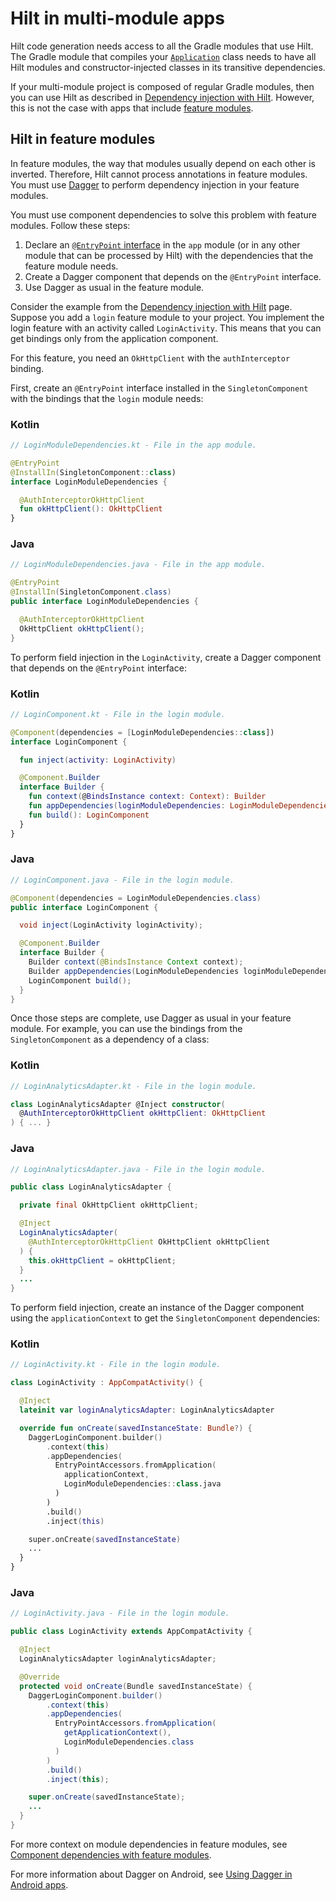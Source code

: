 # Hilt in multi-module apps

Hilt code generation needs access to all the Gradle modules that use Hilt. The Gradle module that compiles your [`Application`](https://developer.android.com/reference/android/app/Application) class needs to have all Hilt modules and constructor-injected classes in its transitive dependencies.

If your multi-module project is composed of regular Gradle modules, then you can use Hilt as described in [Dependency injection with Hilt](https://developer.android.com/training/dependency-injection/hilt-android). However, this is not the case with apps that include [feature modules](https://developer.android.com/guide/app-bundle/dynamic-delivery#customize_delivery).

Hilt in feature modules
-----------------------

In feature modules, the way that modules usually depend on each other is inverted. Therefore, Hilt cannot process annotations in feature modules. You must use [Dagger](https://developer.android.com/training/dependency-injection/dagger-basics) to perform dependency injection in your feature modules.

You must use component dependencies to solve this problem with feature modules. Follow these steps:

1.  Declare an [`@EntryPoint` interface](https://developer.android.com/training/dependency-injection/hilt-android#not-supported) in the `app` module (or in any other module that can be processed by Hilt) with the dependencies that the feature module needs.
2.  Create a Dagger component that depends on the `@EntryPoint` interface.
3.  Use Dagger as usual in the feature module.

Consider the example from the [Dependency injection with Hilt](https://developer.android.com/training/dependency-injection/hilt-android) page. Suppose you add a `login` feature module to your project. You implement the login feature with an activity called `LoginActivity`. This means that you can get bindings only from the application component.

For this feature, you need an `OkHttpClient` with the `authInterceptor` binding.

First, create an `@EntryPoint` interface installed in the `SingletonComponent` with the bindings that the `login` module needs:

### Kotlin

```kotlin
// LoginModuleDependencies.kt - File in the app module.

@EntryPoint
@InstallIn(SingletonComponent::class)
interface LoginModuleDependencies {

  @AuthInterceptorOkHttpClient
  fun okHttpClient(): OkHttpClient
}
```

### Java

```java
// LoginModuleDependencies.java - File in the app module.

@EntryPoint
@InstallIn(SingletonComponent.class)
public interface LoginModuleDependencies {

  @AuthInterceptorOkHttpClient
  OkHttpClient okHttpClient();
}
```

To perform field injection in the `LoginActivity`, create a Dagger component that depends on the `@EntryPoint` interface:

### Kotlin

```kotlin
// LoginComponent.kt - File in the login module.

@Component(dependencies = [LoginModuleDependencies::class])
interface LoginComponent {

  fun inject(activity: LoginActivity)

  @Component.Builder
  interface Builder {
    fun context(@BindsInstance context: Context): Builder
    fun appDependencies(loginModuleDependencies: LoginModuleDependencies): Builder
    fun build(): LoginComponent
  }
}
```

### Java

```java
// LoginComponent.java - File in the login module.

@Component(dependencies = LoginModuleDependencies.class)
public interface LoginComponent {

  void inject(LoginActivity loginActivity);

  @Component.Builder
  interface Builder {
    Builder context(@BindsInstance Context context);
    Builder appDependencies(LoginModuleDependencies loginModuleDependencies);
    LoginComponent build();
  }
}
```

Once those steps are complete, use Dagger as usual in your feature module. For example, you can use the bindings from the `SingletonComponent` as a dependency of a class:

### Kotlin

```kotlin
// LoginAnalyticsAdapter.kt - File in the login module.

class LoginAnalyticsAdapter @Inject constructor(
  @AuthInterceptorOkHttpClient okHttpClient: OkHttpClient
) { ... }
```

### Java

```java
// LoginAnalyticsAdapter.java - File in the login module.

public class LoginAnalyticsAdapter {

  private final OkHttpClient okHttpClient;

  @Inject
  LoginAnalyticsAdapter(
    @AuthInterceptorOkHttpClient OkHttpClient okHttpClient
  ) {
    this.okHttpClient = okHttpClient;
  }
  ...
}
```

To perform field injection, create an instance of the Dagger component using the `applicationContext` to get the `SingletonComponent` dependencies:

### Kotlin

```kotlin
// LoginActivity.kt - File in the login module.

class LoginActivity : AppCompatActivity() {

  @Inject
  lateinit var loginAnalyticsAdapter: LoginAnalyticsAdapter

  override fun onCreate(savedInstanceState: Bundle?) {
    DaggerLoginComponent.builder()
        .context(this)
        .appDependencies(
          EntryPointAccessors.fromApplication(
            applicationContext,
            LoginModuleDependencies::class.java
          )
        )
        .build()
        .inject(this)

    super.onCreate(savedInstanceState)
    ...
  }
}
```

### Java

```java
// LoginActivity.java - File in the login module.

public class LoginActivity extends AppCompatActivity {

  @Inject
  LoginAnalyticsAdapter loginAnalyticsAdapter;

  @Override
  protected void onCreate(Bundle savedInstanceState) {
    DaggerLoginComponent.builder()
        .context(this)
        .appDependencies(
          EntryPointAccessors.fromApplication(
            getApplicationContext(),
            LoginModuleDependencies.class
          )
        )
        .build()
        .inject(this);

    super.onCreate(savedInstanceState);
    ...
  }
}
```

For more context on module dependencies in feature modules, see [Component dependencies with feature modules](https://developer.android.com/training/dependency-injection/dagger-multi-module#dagger-dfm).

For more information about Dagger on Android, see [Using Dagger in Android apps](https://developer.android.com/training/dependency-injection/dagger-android).